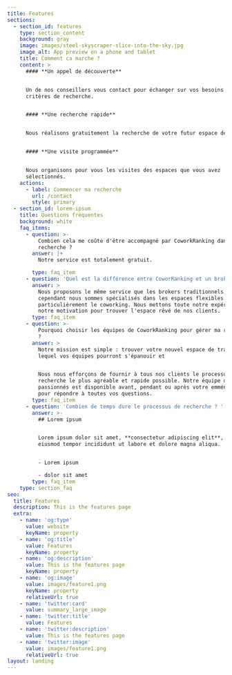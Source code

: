 ```yaml
---
title: Features
sections:
  - section_id: features
    type: section_content
    background: gray
    image: images/steel-skyscraper-slice-into-the-sky.jpg
    image_alt: App preview on a phone and tablet
    title: Comment ca marche ?
    content: >
      #### **Un appel de découverte**


      Un de nos conseillers vous contact pour échanger sur vos besoins et vos
      critères de recherche.


      #### **Une recherche rapide**


      Nous réalisons gratuitement la recherche de votre futur espace de travail.


      #### **Une visite programmée**


      Nous organisons pour vous les visites des espaces que vous avez
      sélectionnés.
    actions:
      - label: Commencer ma recherche
        url: /contact
        style: primary
  - section_id: lorem-ipsum
    title: Questions fréquentes
    background: white
    faq_items:
      - question: >-
          Combien cela me coûte d'être accompagné par CoworkRanking dans ma
          recherche ?
        answer: |+
          Notre service est totalement gratuit. 

        type: faq_item
      - question: 'Quel est la différence entre CoworRanking et un broker traditionnel ? '
        answer: >
          Nous proposons le même service que les brokers traditionnels,
          cependant nous sommes spécialisés dans les espaces flexibles et plus
          particulièrement le coworking. Nous mettons toute notre expérience et
          notre motivation pour trouver l'espace rêvé de nos clients.
        type: faq_item
      - question: >-
          Pourquoi choisir les équipes de CoworkRanking pour gérer ma recherche
          ? 
        answer: >
          Notre mission est simple : trouver votre nouvel espace de travail dans
          lequel vos équipes pourront s'épanouir et 


          Nous nous efforçons de fournir à tous nos clients le processus de
          recherche le plus agréable et rapide possible. Notre équipe de
          passionnés est disponible avant, pendant ou après votre emménagement
          pour répondre à toutes vos questions.  
        type: faq_item
      - question: 'Combien de temps dure le processus de recherche ? '
        answer: >-
          ## Lorem ipsum


          Lorem ipsum dolor sit amet, **consectetur adipiscing elit**, sed do
          eiusmod tempor incididunt ut labore et dolore magna aliqua.


          - Lorem ipsum

          - dolor sit amet
        type: faq_item
    type: section_faq
seo:
  title: Features
  description: This is the features page
  extra:
    - name: 'og:type'
      value: website
      keyName: property
    - name: 'og:title'
      value: Features
      keyName: property
    - name: 'og:description'
      value: This is the features page
      keyName: property
    - name: 'og:image'
      value: images/feature1.png
      keyName: property
      relativeUrl: true
    - name: 'twitter:card'
      value: summary_large_image
    - name: 'twitter:title'
      value: Features
    - name: 'twitter:description'
      value: This is the features page
    - name: 'twitter:image'
      value: images/feature1.png
      relativeUrl: true
layout: landing
---
```

